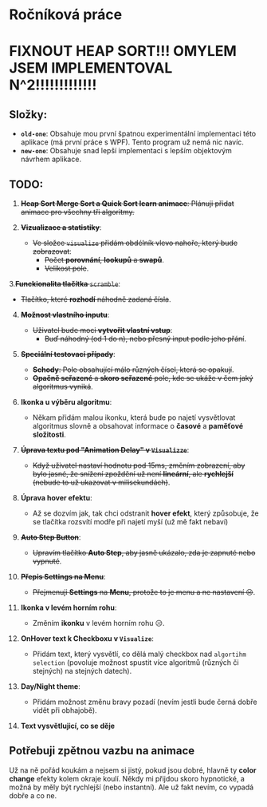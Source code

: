 # Ročníková práce

# FIXNOUT HEAP SORT!!! OMYLEM JSEM IMPLEMENTOVAL N^2!!!!!!!!!!!!!

## Složky:

- **`old-one`**: Obsahuje mou první špatnou experimentální implementaci této aplikace (má první práce s WPF). Tento program už nemá nic navíc.
- **`new-one`**: Obsahuje snad lepší implementaci s lepším objektovým návrhem aplikace.


## TODO:

1. ~~**Heap Sort Merge Sort a Quick Sort learn animace**: Plánuji přidat animace pro všechny tři algoritmy.~~

2. ~~**Vizualizace a statistiky**~~:
   - ~~Ve složce `visualize` přidám obdélník vlevo nahoře, který bude zobrazovat~~:
     - ~~Počet **porovnání**, **lookupů** a **swapů**~~.
     - ~~Velikost pole~~.

3.~~**Funckionalita tlačítka** `scramble`~~:
   - ~~Tlačítko, které **rozhodí** náhodně zadaná čísla~~.

4. ~~**Možnost vlastního inputu**~~:
   - ~~Uživatel bude moci **vytvořit vlastní vstup**~~:
     - ~~Buď náhodný (od 1 do n), nebo přesný input podle jeho přání~~.

5. ~~**Speciální testovací případy**~~:
   - ~~**Schody**: Pole obsahující málo různých čísel, která se opakují~~.
   - ~~**Opačně seřazené** a **skoro seřazené** pole, kde se ukáže v čem jaký algoritmus vyniká~~.

6. **Ikonka u výběru algoritmu**:
   - Někam přidám malou ikonku, která bude po najetí vysvětlovat algoritmus slovně a obsahovat informace o **časové** a **paměťové složitosti**.

7. ~~**Úprava textu pod "Animation Delay" v `Visualizze`**~~:
   - ~~Když uživatel nastaví hodnotu pod 15ms, změním zobrazení, aby bylo jasné, že snížení zpoždění už není **lineární**, ale **rychlejší** (nebude to už ukazovat v milisekundách)~~.

8. **Úprava hover efektu**:
   - Až se dozvím jak, tak chci odstranit **hover efekt**, který způsobuje, že se tlačítka rozsvítí modře při najetí myší (už mě fakt nebaví)

9. ~~**Auto Step Button**~~:
   - ~~Upravím tlačítko **Auto Step**, aby jasně ukázalo, zda je zapnuté nebo vypnuté~~.

10. **~~Přepis Settings na Menu~~**:
    - ~~Přejmenuji **Settings** na **Menu**, protože to je menu a ne nastavení ☹️~~.

11. **Ikonka v levém horním rohu**:
    - Změním **ikonku** v levém horním rohu 😥.

12. **OnHover text k Checkboxu v `Visualize`**:
    - Přidám text, který vysvětlí, co dělá malý checkbox nad `algortihm selection` (povoluje možnost spustit více algoritmů (různých či stejných) na stejných datech).

13. **Day/Night theme**:
    - Přidám možnost změnu bravy pozadí (nevím jestli bude černá dobře vidět při obhajobě).

14. **Text vysvětlujicí, co se děje**
    
## Potřebuji zpětnou vazbu na animace

Už na ně pořád koukám a nejsem si jistý, pokud jsou dobré, hlavně ty **color change** efekty kolem okraje koulí. Někdy mi přijdou skoro hypnotické, a možná by měly být rychlejší (nebo instantní). Ale už fakt nevím, co vypadá dobře a co ne.


